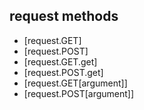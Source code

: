 ## request methods

- [request.GET]
- [request.POST]
- [request.GET.get]
- [request.POST.get]
- [request.GET[argument]]
- [request.POST[argument]]
